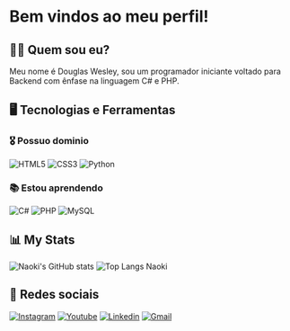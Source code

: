 # Bem vindos ao meu perfil!

## 👨‍💻 Quem sou eu?
Meu nome é Douglas Wesley, sou um programador iniciante voltado para Backend com ênfase na linguagem C# e PHP.

## 🖥 Tecnologias e Ferramentas
### 🎖 Possuo dominio
![HTML5](https://img.shields.io/badge/HTML5-E34F26?style=for-the-badge&logo=html5&logoColor=white)
![CSS3](https://img.shields.io/badge/CSS3-1572B6?style=for-the-badge&logo=css3&logoColor=white)
![Python](https://img.shields.io/badge/Python-14354C?style=for-the-badge&logo=python&logoColor=white)
### 📚 Estou aprendendo
![C#](https://img.shields.io/badge/C%23-239120?style=for-the-badge&logo=c-sharp&logoColor=white)
![PHP](https://img.shields.io/badge/PHP-777BB4?style=for-the-badge&logo=php&logoColor=white)
![MySQL](https://img.shields.io/badge/MySQL-005C84?style=for-the-badge&logo=mysql&logoColor=white)
## 📊 My Stats
![Naoki's GitHub stats](https://github-readme-stats.vercel.app/api?username=naokimura4&show_icons=true&theme=dracula)
![Top Langs Naoki](https://github-readme-stats.vercel.app/api/top-langs/?username=naokimura4&layout=compact&theme=dracula)
## 🎥 Redes sociais
[![Instagram](https://img.shields.io/badge/Instagram-E4405F?style=for-the-badge&logo=instagram&logoColor=white)](https://www.instagram.com/o_naoki_/)
[![Youtube](https://img.shields.io/badge/YouTube-FF0000?style=for-the-badge&logo=youtube&logoColor=white)](https://www.youtube.com/channel/UC74gP4AR0ncgEniV-I14ALw)
[![Linkedin](https://img.shields.io/badge/LinkedIn-0077B5?style=for-the-badge&logo=linkedin&logoColor=white)](https://www.linkedin.com/in/douglas-wesley-7a2a37271/)
[![Gmail](https://img.shields.io/badge/Gmail-D14836?style=for-the-badge&logo=gmail&logoColor=white)](douglaswesley0407@gmail.com)
